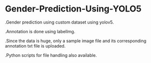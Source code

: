 # Gender-Prediction-Using-YOLO5

.Gender prediction using custom dataset using yolov5.

.Annotation is done using labelImg.

.Since the data is huge, only a sample image file and its corresponding annotation txt file is uploaded.

.Python scripts for file handling also available.
